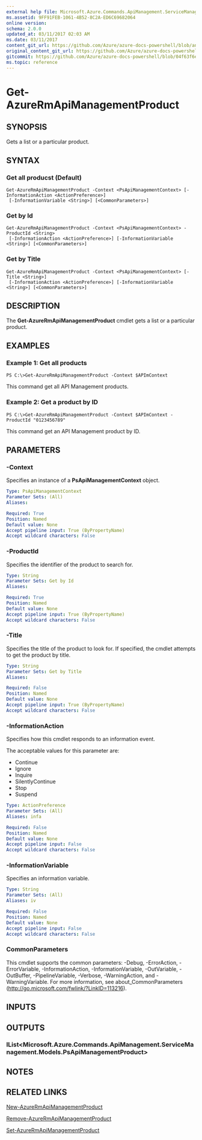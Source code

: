 ```yaml
---
external help file: Microsoft.Azure.Commands.ApiManagement.ServiceManagement.dll-Help.xml
ms.assetid: 9FF91FEB-1061-4B52-8C2A-ED6C69682064
online version:
schema: 2.0.0
updated_at: 03/11/2017 02:03 AM
ms.date: 03/11/2017
content_git_url: https://github.com/Azure/azure-docs-powershell/blob/anne052617/azureps-cmdlets-docs/ResourceManager/AzureRM.ApiManagement/v3.5.0/Get-AzureRmApiManagementProduct.md
original_content_git_url: https://github.com/Azure/azure-docs-powershell/blob/anne052617/azureps-cmdlets-docs/ResourceManager/AzureRM.ApiManagement/v3.5.0/Get-AzureRmApiManagementProduct.md
gitcommit: https://github.com/Azure/azure-docs-powershell/blob/04f63f6e685743ace2c57eb157574e34e8610b1c
ms.topic: reference
---
```


# Get-AzureRmApiManagementProduct

## SYNOPSIS
Gets a list or a particular product.

## SYNTAX

### Get all producst (Default)
```
Get-AzureRmApiManagementProduct -Context <PsApiManagementContext> [-InformationAction <ActionPreference>]
 [-InformationVariable <String>] [<CommonParameters>]
```

### Get by Id
```
Get-AzureRmApiManagementProduct -Context <PsApiManagementContext> -ProductId <String>
 [-InformationAction <ActionPreference>] [-InformationVariable <String>] [<CommonParameters>]
```

### Get by Title
```
Get-AzureRmApiManagementProduct -Context <PsApiManagementContext> [-Title <String>]
 [-InformationAction <ActionPreference>] [-InformationVariable <String>] [<CommonParameters>]
```

## DESCRIPTION
The **Get-AzureRmApiManagementProduct** cmdlet gets a list or a particular product.

## EXAMPLES

### Example 1: Get all products
```
PS C:\>Get-AzureRmApiManagementProduct -Context $APImContext
```

This command get all API Management products.

### Example 2: Get a product by ID
```
PS C:\>Get-AzureRmApiManagementProduct -Context $APImContext -ProductId "0123456789"
```

This command get an API Management product by ID.

## PARAMETERS

### -Context
Specifies an instance of a **PsApiManagementContext** object.

```yaml
Type: PsApiManagementContext
Parameter Sets: (All)
Aliases: 

Required: True
Position: Named
Default value: None
Accept pipeline input: True (ByPropertyName)
Accept wildcard characters: False
```

### -ProductId
Specifies the identifier of the product to search for.

```yaml
Type: String
Parameter Sets: Get by Id
Aliases: 

Required: True
Position: Named
Default value: None
Accept pipeline input: True (ByPropertyName)
Accept wildcard characters: False
```

### -Title
Specifies the title of the product to look for.
If specified, the cmdlet attempts to get the product by title.

```yaml
Type: String
Parameter Sets: Get by Title
Aliases: 

Required: False
Position: Named
Default value: None
Accept pipeline input: True (ByPropertyName)
Accept wildcard characters: False
```

### -InformationAction
Specifies how this cmdlet responds to an information event.

The acceptable values for this parameter are:

- Continue
- Ignore
- Inquire
- SilentlyContinue
- Stop
- Suspend

```yaml
Type: ActionPreference
Parameter Sets: (All)
Aliases: infa

Required: False
Position: Named
Default value: None
Accept pipeline input: False
Accept wildcard characters: False
```

### -InformationVariable
Specifies an information variable.

```yaml
Type: String
Parameter Sets: (All)
Aliases: iv

Required: False
Position: Named
Default value: None
Accept pipeline input: False
Accept wildcard characters: False
```

### CommonParameters
This cmdlet supports the common parameters: -Debug, -ErrorAction, -ErrorVariable, -InformationAction, -InformationVariable, -OutVariable, -OutBuffer, -PipelineVariable, -Verbose, -WarningAction, and -WarningVariable. For more information, see about_CommonParameters (http://go.microsoft.com/fwlink/?LinkID=113216).

## INPUTS

## OUTPUTS

### IList<Microsoft.Azure.Commands.ApiManagement.ServiceManagement.Models.PsApiManagementProduct>

## NOTES

## RELATED LINKS

[New-AzureRmApiManagementProduct](./New-AzureRmApiManagementProduct.md)

[Remove-AzureRmApiManagementProduct](./Remove-AzureRmApiManagementProduct.md)

[Set-AzureRmApiManagementProduct](./Set-AzureRmApiManagementProduct.md)


